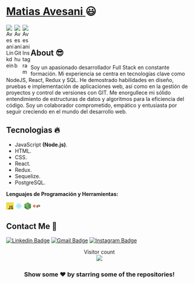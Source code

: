  # <a href="https://www.linkedin.com/in/matias-avesani/">Matias Avesani </a> :smiley:
 
<a href="https://linkedin.com/in/matias-avesani/">
  <img align="left" alt="Avesani Linkdein" width="22px" src="https://cdn.jsdelivr.net/npm/simple-icons@v3/icons/linkedin.svg" />
</a>
<a href="https://github.com/AveMat81">
  <img align="left" alt="Avesani Github" width="22px" src="https://cdn.jsdelivr.net/npm/simple-icons@v3/icons/github.svg" />
</a>
<a href="https://www.instagram.com/matiasave81/">
  <img align="left" alt="Avesani Instagram" width="22px" src="https://cdn.jsdelivr.net/npm/simple-icons@v3/icons/instagram.svg" />
</a>

<br/>
<br/>

## About :sunglasses:
Soy un apasionado desarrollador Full Stack en constante formación. Mi experiencia se centra en tecnologías clave como NodeJS, React, Redux y SQL. He demostrado habilidades en diseño, pruebas e implementación de aplicaciones web, así como en la gestión de proyectos y control de versiones con GIT. Me enorgullece mi sólido entendimiento de estructuras de datos y algoritmos para la eficiencia del código. Soy un colaborador comprometido, empático y entusiasta por seguir creciendo en el mundo del desarrollo web.

## Tecnologias :fire:
- JavaScript **(Node.js)**.
- HTML.
- CSS.
- React.
- Redux.
- Sequelize.
- PostgreSQL.

**Lenguajes de Programación y Herramientas:**  

<code><img height="20" src="https://raw.githubusercontent.com/github/explore/80688e429a7d4ef2fca1e82350fe8e3517d3494d/topics/javascript/javascript.png"></code>
<code><img height="20" src="https://raw.githubusercontent.com/github/explore/80688e429a7d4ef2fca1e82350fe8e3517d3494d/topics/react/react.png"></code>
<code><img height="20" src="https://raw.githubusercontent.com/github/explore/80688e429a7d4ef2fca1e82350fe8e3517d3494d/topics/nodejs/nodejs.png"></code>
<code><img height="20" src="https://raw.githubusercontent.com/github/explore/80688e429a7d4ef2fca1e82350fe8e3517d3494d/topics/git/git.png"></code>

##  Contact Me :speech_balloon:
[![Linkedin Badge](https://img.shields.io/badge/-ashwanisng-blue?style=flat-square&logo=Linkedin&logoColor=white&link=https://www.linkedin.com/in/ashwanisng/)](https://www.linkedin.com/in/ashwanisng/) [![Gmail Badge](https://img.shields.io/badge/-ashwanicena5@gmail.com-c14438?style=flat-square&logo=Gmail&logoColor=white&link=mailto:ashwanicena5@gmail.com)](mailto:ashwanicena5@gmail.com) [![Instagram Badge](https://img.shields.io/badge/-@matiasave81-e4405f?style=flat-square&labelColor=f94877&logo=instagram&logoColor=white&link=https://www.instagram.com/matiasave81/)](https://www.instagram.com/matiasave81/)

<p align="center"> 
  Visitor count<br>
  <img src="https://profile-counter.glitch.me/ashwanisng/count.svg" />
</p>


<div align="center">

### Show some ❤️ by starring some of the repositories!

</div>



